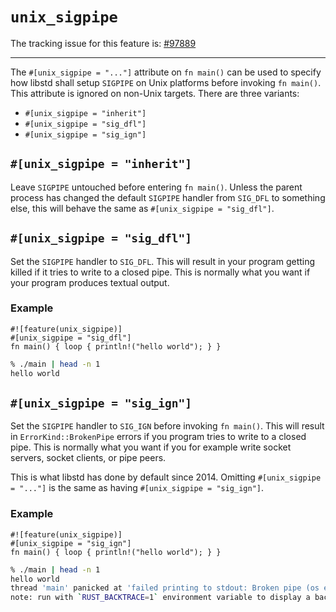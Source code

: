 # `unix_sigpipe`

The tracking issue for this feature is: [#97889]

[#97889]: https://github.com/rust-lang/rust/issues/97889

---

The `#[unix_sigpipe = "..."]` attribute on `fn main()` can be used to specify how libstd shall setup `SIGPIPE` on Unix platforms before invoking `fn main()`. This attribute is ignored on non-Unix targets. There are three variants:
* `#[unix_sigpipe = "inherit"]`
* `#[unix_sigpipe = "sig_dfl"]`
* `#[unix_sigpipe = "sig_ign"]`

## `#[unix_sigpipe = "inherit"]`

Leave `SIGPIPE` untouched before entering `fn main()`. Unless the parent process has changed the default `SIGPIPE` handler from `SIG_DFL` to something else, this will behave the same as `#[unix_sigpipe = "sig_dfl"]`.

## `#[unix_sigpipe = "sig_dfl"]`

Set the `SIGPIPE` handler to `SIG_DFL`. This will result in your program getting killed if it tries to write to a closed pipe. This is normally what you want if your program produces textual output.

### Example

```rust,no_run
#![feature(unix_sigpipe)]
#[unix_sigpipe = "sig_dfl"]
fn main() { loop { println!("hello world"); } }
```

```bash
% ./main | head -n 1
hello world
```

## `#[unix_sigpipe = "sig_ign"]`

Set the `SIGPIPE` handler to `SIG_IGN` before invoking `fn main()`. This will result in `ErrorKind::BrokenPipe` errors if you program tries to write to a closed pipe. This is normally what you want if you for example write socket servers, socket clients, or pipe peers.

This is what libstd has done by default since 2014. Omitting `#[unix_sigpipe = "..."]` is the same as having `#[unix_sigpipe = "sig_ign"]`.

### Example

```rust,no_run
#![feature(unix_sigpipe)]
#[unix_sigpipe = "sig_ign"]
fn main() { loop { println!("hello world"); } }
```

```bash
% ./main | head -n 1
hello world
thread 'main' panicked at 'failed printing to stdout: Broken pipe (os error 32)', library/std/src/io/stdio.rs:1016:9
note: run with `RUST_BACKTRACE=1` environment variable to display a backtrace
```
